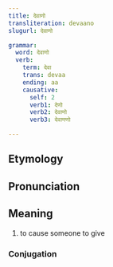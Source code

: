 ```yaml
---
title: देवाणो
transliteration: devaano
slugurl: देवाणो

grammar: 
  word: देवाणो
  verb:
    term: देवा
    trans: devaa
    ending: aa
    causative: 
      self: 2
      verb1: देणो
      verb2: देवाणो
      verb3: देवाणणो

---
```

## Etymology

## Pronunciation

## Meaning
1. to cause someone to give

### Conjugation
<verb-conj :grammar="grammar"></verb-conj>